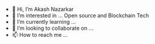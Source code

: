 - 👋 Hi, I’m Akash Nazarkar
- 👀 I’m interested in ... Open source and Blockchain Tech
- 🌱 I’m currently learning ...
- 💞️ I’m looking to collaborate on ...
- 📫 How to reach me ...

<!---
RangerAkash1/RangerAkash1 is a ✨ special ✨ repository because its `README.md` (this file) appears on your GitHub profile.
You can click the Preview link to take a look at your changes.
--->
